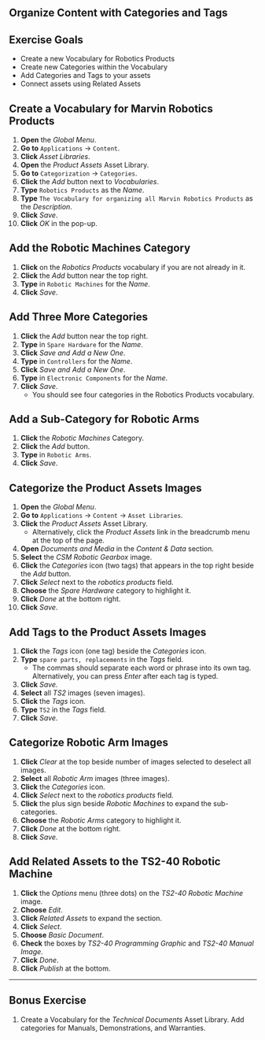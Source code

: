 ## Organize Content with Categories and Tags 

## Exercise Goals 

* Create a new Vocabulary for Robotics Products 
* Create new Categories within the Vocabulary 
* Add Categories and Tags to your assets 
* Connect assets using Related Assets 

## Create a Vocabulary for Marvin Robotics Products 
1. **Open** the _Global Menu_. 
2. **Go to** `Applications` &rarr; `Content`. 
3. **Click** _Asset Libraries_. 
4. **Open** the _Product Assets_ Asset Library. 
5. **Go to** `Categorization` &rarr; `Categories`. 
6. **Click** the _Add_ button next to _Vocabularies_. 
7. **Type** `Robotics Products` as the _Name_. 
8. **Type** `The Vocabulary for organizing all Marvin Robotics Products` as the _Description_. 
9. **Click** _Save_. 
10. **Click** _OK_ in the pop-up. 

## Add the Robotic Machines Category 
1. **Click** on the _Robotics Products_ vocabulary if you are not already in it. 
2. **Click** the _Add_ button near the top right. 
3. **Type** in `Robotic Machines` for the _Name_. 
4. **Click** _Save_. 

## Add Three More Categories 
1. **Click** the _Add_ button near the top right. 
2. **Type** in `Spare Hardware` for the _Name_. 
3. **Click** _Save and Add a New One_. 
4. **Type** in `Controllers` for the _Name_. 
5. **Click** _Save and Add a New One_. 
6. **Type** in `Electronic Components` for the _Name_. 
7. **Click** _Save_. 
	- You should see four categories in the Robotics Products vocabulary. 

## Add a Sub-Category for Robotic Arms 
1. **Click** the _Robotic Machines_ Category. 
2. **Click** the _Add_ button. 
3. **Type** in `Robotic Arms`. 
4. **Click** _Save_. 

## Categorize the Product Assets Images 
1. **Open** the _Global Menu_. 
2. **Go to** `Applications` &rarr; `Content` &rarr; `Asset Libraries`. 
3. **Click** the _Product Assets_ Asset Library. 
	- Alternatively, click the _Product Assets_ link in the breadcrumb menu at the top of the page. 
4. **Open** _Documents and Media_ in the _Content & Data_ section. 
5. **Select** the _CSM Robotic Gearbox_ image. 
6. **Click** the _Categories_ icon (two tags) that appears in the top right beside the _Add_ button. 
7. **Click** _Select_ next to the _robotics products_ field. 
8. **Choose** the _Spare Hardware_ category to highlight it. 
9. **Click** _Done_ at the bottom right. 
10. **Click** _Save_. 

## Add Tags to the Product Assets Images 
1. **Click** the _Tags_ icon (one tag) beside the _Categories_ icon. 
2. **Type** `spare parts, replacements` in the _Tags_ field. 
	- The commas should separate each word or phrase into its own tag. Alternatively, you can press _Enter_ after each tag is typed. 
3. **Click** _Save._ 
4. **Select** all _TS2_ images (seven images). 
5. **Click** the _Tags_ icon. 
6. **Type** `TS2` in the _Tags_ field. 
7. **Click** _Save_. 

## Categorize Robotic Arm Images 
1. **Click** _Clear_ at the top beside number of images selected to deselect all images. 
2. **Select** all _Robotic Arm_ images (three images). 
3. **Click** the _Categories_ icon. 
4. **Click** _Select_ next to the _robotics products_ field. 
5. **Click** the plus sign beside _Robotic Machines_ to expand the sub-categories. 
6. **Choose** the _Robotic Arms_ category to highlight it. 
7. **Click** _Done_ at the bottom right. 
8. **Click** _Save_. 

## Add Related Assets to the TS2-40 Robotic Machine 
1. **Click** the _Options_ menu (three dots) on the _TS2-40 Robotic Machine_ image. 
2. **Choose** _Edit_. 
3. **Click** _Related Assets_ to expand the section. 
4. **Click** _Select_. 
5. **Choose** _Basic Document_. 
6. **Check** the boxes by _TS2-40 Programming Graphic_ and _TS2-40 Manual Image_. 
7. **Click** _Done_. 
8. **Click** _Publish_ at the bottom. 

---

## Bonus Exercise 
1. Create a Vocabulary for the _Technical Documents_ Asset Library. Add categories for Manuals, Demonstrations, and Warranties. 
